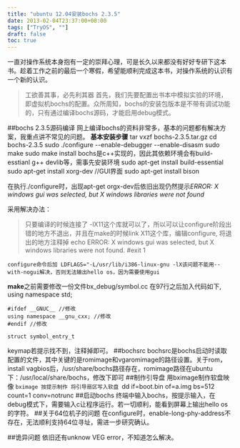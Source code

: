 ```yaml
---
title: "ubuntu 12.04安装bochs 2.3.5"
date: 2013-02-04T23:37:00+08:00
tags: ["TryOS", ""] 
draft: false
toc: true
---
```


一直对操作系统本身抱有一定的崇拜心理，可是长久以来都没有好好专研下这本书。趁着工作之前的最后一个寒假，希望能顺利完成这本书，对操作系统的认识有一个新的认识。
> 工欲善其事，必先利其器
首先，我们先要配置出书本中模拟实验的环境，即虚拟机bochs的配置。众所周知，bochs的安装包版本是不带有调试功能的，只有通过编译bochs源码，才能启用debug模式。

##bochs 2.3.5源码编译
网上编译bochs的资料非常多，基本的问题都有解决方案，我重点讲不常见的问题。
**基本安装步骤**
	tar vxzf bochs-2.3.5.tar.gz
	cd bochs-2.3.5
	sudo ./configure --enable-debugger --enable-disasm
	sudo make
	sudo make install
bochs是c++实现的，因此其依赖环境会有build-esstianl g++ devlib等，需事先安装环境
	sudo apt-get install build-essential
	sudo apt-get install xorg-dev //GUI界面
	sudo apt-get install bison

在执行./configure时，出现apt-get orgx-dev后依旧出现仍然提示*ERROR: X windows gui was selected, but X windows libraries were not found*
<!--more-->
采用解决办法：
> 只要编译的时候连接了 -lX11这个库就可以了，所以可以让configure阶段出错的地方不退出，并且在make的时候link X11这个库，编辑configure, 将退出的地方注释掉
    echo ERROR: X windows gui was selected, but X windows libraries were not found.
        #exit 1

	configure命令后加 LDFLAGS="-L/usr/lib/i386-linux-gnu -lX该问题不能用--with-nogui解决，否则无法输出hello os，因为需要使用gui

**make**之前需要修改一份文件bx\_debug/symbol.cc
	在97行之后加入代码如下,
	using namespace std;

	#ifdef __GNUC__ //修改
	using namespace __gnu_cxx; //修改
	#endif //修改

	struct symbol_entry_t
keymap若提示找不到，注释掉即可。
##bochsrc
bochsrc是bochs启动时读取配置的文件，其中关键的是romimage和vgaromimage的路径设置。关于rom，install vagbios后，/usr/share/bochs路径存在，romimage路径在ubuntu下：/usr/local/share/bochs，修改下即可
##制作引导盘
用bximage制作软盘映像
`bximage
按提示制作
将引导扇区写入软盘
`dd if=boot.bin of=a.img bs=512 count=1 conv=notrunc
##启动bochs
终端中输入bochs，按提示输入，在debug模式下，需要输入c让程序运行。若一切顺利，能看到屏幕上输出hello os的字符。
##关于64位机子的问题
在configure时，enable-long-phy-address不存在，无法顺利支持64位寻址，需进一步研究确认。

##诡异问题
依旧还有unknow VEG error，不知道怎么解决。

